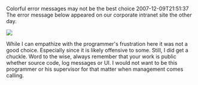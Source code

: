 Colorful error messages may not be the best choice
2007-12-09T21:51:37
The error message below appeared on our corporate intranet site the other day. 

![](http://s3.amazonaws.com/BlueOnionSoftware/Blog/exception.png)

While I can empathize with the programmer's frustration here it was not a good choice. Especially since it is likely offensive to some. Still, I did get a chuckle. Word to the wise, always remember that your work is public whether source code, log messages or UI. I would not want to be this programmer or his supervisor for that matter when management comes calling.
